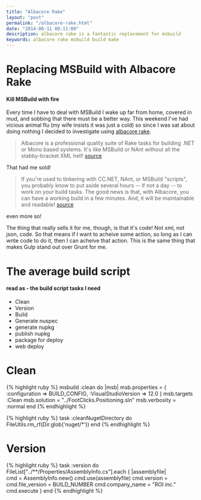 ```yaml
--- 
title: "Albacore Rake" 
layout: "post" 
permalink: "/albacore-rake.html" 
date: "2014-08-11 08:11:00"
description: albacore rake is a fantastic replacement for msbuild
keywords: albacore rake msbuild build make
---
```


Replacing MSBuild with Albacore Rake
==========

#### Kill MSBuild with fire

Every time I have to deal with MSBuild I wake up far from home, covered in mud, and sobbing that there must be a better way. This weekend I've had vicious animal flu (my wife insists it was just a cold) so since I was sat about doing nothing I decided to investigate using [albacore rake](https://github.com/Albacore/albacore).

> Albacore is a professional quality suite of Rake tasks for building .NET or Mono based systems. It's like MSBuild or NAnt without all the stabby-bracket XML hell! [source](https://github.com/Albacore/albacore/tree/releases/v1.x#albacore)

That had me sold!

> If you're used to tinkering with CC.NET, NAnt, or MSBuild "scripts", you probably know to put aside several hours -- if not a day -- to work on your build tasks. The good news is that, with Albacore, you can have a working build in a few minutes. And, it will be maintainable and readable! [source](https://github.com/Albacore/albacore/wiki#albacore-quick-start)

even more so!

The thing that really sells it for me, though, is that it's code! Not xml, not json, code. So that means if I want to acheive some action, so long as I can write code to do it, then I can acheive that action. This is the same thing that makes Gulp stand out over Grunt for me.

The average build script
=====

#### read as - the build script tasks I need

* Clean
* Version
* Build
* Generate nuspec
* generate nupkg
* publish nupkg
* package for deploy
* web deploy

Clean 
=====

{% highlight ruby %}
msbuild :clean do |msb|
    msb.properties = {
        :configuration => BUILD_CONFIG,
        :VisualStudioVersion => 12.0
    }
    msb.targets :Clean
    msb.solution = "../FootClicks.Positioning.sln"
    msb.verbosity = :normal
end
{% endhighlight %}

{% highlight ruby %}
task :cleanNugetDirectory do
  FileUtils.rm_rf(Dir.glob('nuget/*'))
end
{% endhighlight %}

Version
=======

{% highlight ruby %}
task :version do 
  FileList["../**/Properties/AssemblyInfo.cs"].each { |assemblyfile|   
    cmd = AssemblyInfo.new()
    cmd.use(assemblyfile)
    cmd.version = cmd.file_version = BUILD_NUMBER
    cmd.company_name = "ROI inc."
    cmd.execute
  }
end
{% endhighlight %}
